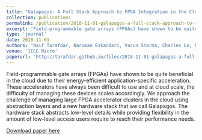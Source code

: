```yaml
---
title: "Galapagos: A Full Stack Approach to FPGA Integration in the Cloud"
collection: publications
permalink: /publication/2018-11-01-galapagos-a-full-stack-approach-to-fpga-integration-in-the-cloud
excerpt: 'Field-programmable gate arrays (FPGAs) have shown to be quite beneficial in the cloud due to their energy-efficient application-specific acceleration. These accelerators have always been difficult to use and at cloud scale, the difficulty of managing these devices scales accordingly...'
type: 'journal'
date: 2018-11-01
authors: 'Naif Tarafdar, Nariman Eskandari, Varun Sharma, Charles Lo, Paul Chow'
venue: 'IEEE Micro'
paperurl: 'http://tarafdar.github.io/files/2018-11-01-galapagos-a-full-stack-approach-to-fpga-integration-in-the-cloud.pdf'
---
```


Field-programmable gate arrays (FPGAs) have shown to be quite beneficial in the cloud due to their energy-efficient application-specific acceleration. These accelerators have always been difficult to use and at cloud scale, the difficulty of managing these devices scales accordingly. We approach the challenge of managing large FPGA accelerator clusters in the cloud using abstraction layers and a new hardware stack that we call Galapagos. The hardware stack abstracts low-level details while providing flexibility in the amount of low-level access users require to reach their performance needs.




[Download paper here](http://tarafdar.github.io/files/2018-11-01-galapagos-a-full-stack-approach-to-fpga-integration-in-the-cloud.pdf)

